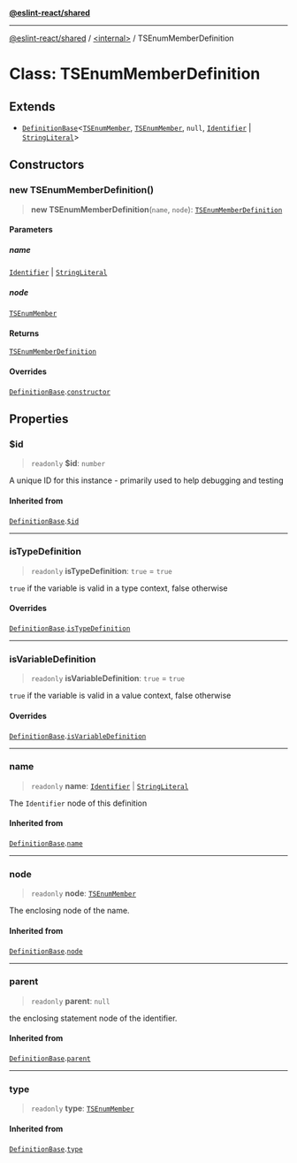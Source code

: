 [**@eslint-react/shared**](../../README.md)

***

[@eslint-react/shared](../../README.md) / [\<internal\>](../README.md) / TSEnumMemberDefinition

# Class: TSEnumMemberDefinition

## Extends

- [`DefinitionBase`](DefinitionBase.md)\<[`TSEnumMember`](../README.md#tsenummember), [`TSEnumMember`](../type-aliases/TSEnumMember.md), `null`, [`Identifier`](../interfaces/Identifier.md) \| [`StringLiteral`](../interfaces/StringLiteral.md)\>

## Constructors

### new TSEnumMemberDefinition()

> **new TSEnumMemberDefinition**(`name`, `node`): [`TSEnumMemberDefinition`](TSEnumMemberDefinition.md)

#### Parameters

##### name

[`Identifier`](../interfaces/Identifier.md) | [`StringLiteral`](../interfaces/StringLiteral.md)

##### node

[`TSEnumMember`](../type-aliases/TSEnumMember.md)

#### Returns

[`TSEnumMemberDefinition`](TSEnumMemberDefinition.md)

#### Overrides

[`DefinitionBase`](DefinitionBase.md).[`constructor`](DefinitionBase.md#constructors)

## Properties

### $id

> `readonly` **$id**: `number`

A unique ID for this instance - primarily used to help debugging and testing

#### Inherited from

[`DefinitionBase`](DefinitionBase.md).[`$id`](DefinitionBase.md#$id)

***

### isTypeDefinition

> `readonly` **isTypeDefinition**: `true` = `true`

`true` if the variable is valid in a type context, false otherwise

#### Overrides

[`DefinitionBase`](DefinitionBase.md).[`isTypeDefinition`](DefinitionBase.md#istypedefinition)

***

### isVariableDefinition

> `readonly` **isVariableDefinition**: `true` = `true`

`true` if the variable is valid in a value context, false otherwise

#### Overrides

[`DefinitionBase`](DefinitionBase.md).[`isVariableDefinition`](DefinitionBase.md#isvariabledefinition)

***

### name

> `readonly` **name**: [`Identifier`](../interfaces/Identifier.md) \| [`StringLiteral`](../interfaces/StringLiteral.md)

The `Identifier` node of this definition

#### Inherited from

[`DefinitionBase`](DefinitionBase.md).[`name`](DefinitionBase.md#name-1)

***

### node

> `readonly` **node**: [`TSEnumMember`](../type-aliases/TSEnumMember.md)

The enclosing node of the name.

#### Inherited from

[`DefinitionBase`](DefinitionBase.md).[`node`](DefinitionBase.md#node-1)

***

### parent

> `readonly` **parent**: `null`

the enclosing statement node of the identifier.

#### Inherited from

[`DefinitionBase`](DefinitionBase.md).[`parent`](DefinitionBase.md#parent-1)

***

### type

> `readonly` **type**: [`TSEnumMember`](../README.md#tsenummember)

#### Inherited from

[`DefinitionBase`](DefinitionBase.md).[`type`](DefinitionBase.md#type-1)
